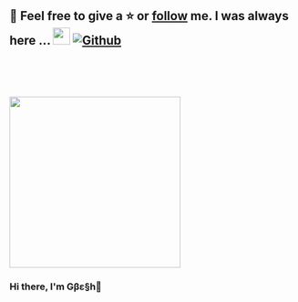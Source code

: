 


## 📝 Feel free to give a ⭐ or [follow](https://github.com/GbeshMod) me. I was always here ... <img src="https://media.giphy.com/media/WUlplcMpOCEmTGBtBW/giphy.gif" width="30">  [![Github](https://img.shields.io/github/followers/GbeshMod?label=Follow%20Me&style=social)](https://github.com/GbeshMod)
<br>
<br>
</br>

<br>
<img src=https://media.giphy.com/media/3oEjHWpiVIOGXT5l9m/giphy.gif width="300">
</br>


### Hi there, I'm Gβε§h👋

